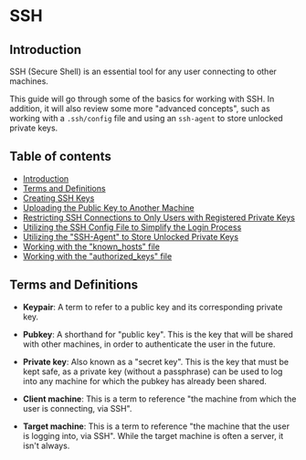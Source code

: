 # SSH

## Introduction

SSH (Secure Shell) is an essential tool for any user connecting to other machines.

This guide will go through some of the basics for working with SSH. In addition, it will also review some more "advanced concepts", such as working with a `.ssh/config` file and using an `ssh-agent` to store unlocked private keys.

## Table of contents

- [Introduction](#Introduction)
- [Terms and Definitions](#Terms-and-Definitions)
- [Creating SSH Keys](create-ssh-keys.md)
- [Uploading the Public Key to Another Machine](upload-public-key-to-another-machine.md)
- [Restricting SSH Connections to Only Users with Registered Private Keys](restrict-connections-to-only-users-with-private-keys.md)
- [Utilizing the SSH Config File to Simplify the Login Process](ssh-config.md)
- [Utilizing the "SSH-Agent" to Store Unlocked Private Keys](ssh-agent.md)
- [Working with the "known_hosts" file](known-hosts.md)
- [Working with the "authorized_keys" file](authorized-keys.md)

## Terms and Definitions

- **Keypair**: A term to refer to a public key and its corresponding private key.

- **Pubkey**: A shorthand for "public key". This is the key that will be shared with other machines, in order to authenticate the user in the future.

- **Private key**: Also known as a "secret key". This is the key that must be kept safe, as a private key (without a passphrase) can be used to log into any machine for which the pubkey has already been shared.

- **Client machine**: This is a term to reference "the machine from which the user is connecting, via SSH".

- **Target machine**: This is a term to reference "the machine that the user is logging into, via SSH". While the target machine is often a server, it isn't always.
